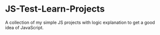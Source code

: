 # JS-Test-Learn-Projects
A collection of my  simple JS  projects with logic explanation to get a good idea of JavaScript.
